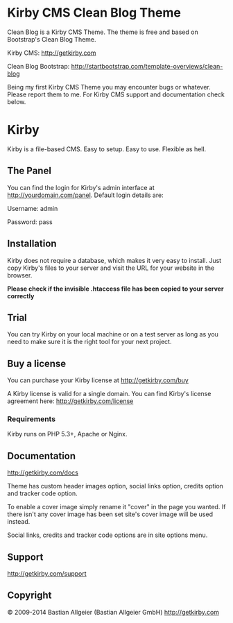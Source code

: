 # Kirby CMS Clean Blog Theme

Clean Blog is a Kirby CMS Theme. The theme is free and based on Bootstrap's Clean Blog Theme.

Kirby CMS: <http://getkirby.com>

Clean Blog Bootstrap: <http://startbootstrap.com/template-overviews/clean-blog>

Being my first Kirby CMS Theme you may encounter bugs or whatever. Please report them to me. For Kirby CMS support and documentation check below.

# Kirby

Kirby is a file-based CMS.
Easy to setup. Easy to use. Flexible as hell.

## The Panel

You can find the login for Kirby's admin interface at
http://yourdomain.com/panel. 
Default login details are:

Username: admin

Password: pass

## Installation

Kirby does not require a database, which makes it very easy to
install. Just copy Kirby's files to your server and visit the
URL for your website in the browser.

**Please check if the invisible .htaccess file has been
copied to your server correctly**

## Trial

You can try Kirby on your local machine or on a test
server as long as you need to make sure it is the right
tool for your next project.

## Buy a license

You can purchase your Kirby license at
<http://getkirby.com/buy>

A Kirby license is valid for a single domain. You can find
Kirby's license agreement here: <http://getkirby.com/license>

### Requirements

Kirby runs on PHP 5.3+, Apache or Nginx.

## Documentation
<http://getkirby.com/docs>

Theme has custom header images option, social links option, credits option and tracker code option.

To enable a cover image simply rename it "cover" in the page you wanted. If there isn't any cover image has been set site's cover image will be used instead. 

Social links, credits and tracker code options are in site options menu.

## Support
<http://getkirby.com/support>

## Copyright

© 2009-2014 Bastian Allgeier (Bastian Allgeier GmbH)
<http://getkirby.com>
